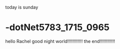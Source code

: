 today is sunday
# -dotNet5783_1715_0965
hello Rachel
good night world!!!!!!!!!!!!
the end!!!!!!!!!!!!